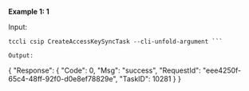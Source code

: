 **Example 1: 1**



Input: 

```
tccli csip CreateAccessKeySyncTask --cli-unfold-argument ```

Output: 
```
{
    "Response": {
        "Code": 0,
        "Msg": "success",
        "RequestId": "eee4250f-65c4-48ff-92f0-d0e8ef78829e",
        "TaskID": 10281
    }
}
```

